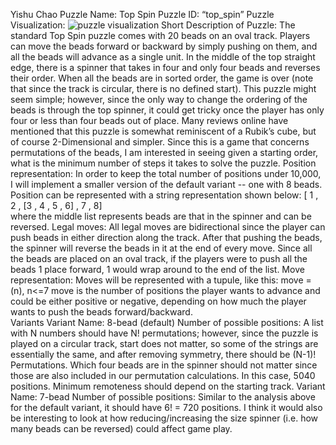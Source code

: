 Yishu Chao
Puzzle Name: Top Spin
Puzzle ID: “top_spin”
Puzzle Visualization: ![puzzle visualization](https://web.lemoyne.edu/nashd/images/TopSpin.png)
Short Description of Puzzle:
The standard Top Spin puzzle comes with 20 beads on an oval track. Players can move the beads forward or backward by simply pushing on them, and all the beads will advance as a single unit. In the middle of the top straight edge, there is a spinner that takes in four and only four beads and reverses their order. When all the beads are in sorted order, the game is over (note that since the track is circular, there is no defined start). This puzzle might seem simple; however, since the only way to change the ordering of the beads is through the top spinner, it could get tricky once the player has only four or less than four beads out of place. Many reviews online have mentioned that this puzzle is somewhat reminiscent of a Rubik’s cube, but of course 2-Dimensional and simpler. Since this is a game that concerns permutations of the beads, I am interested in seeing given a starting order, what is the minimum number of steps it takes to solve the puzzle. 
Position representation:
In order to keep the total number of positions under 10,000, I will implement a smaller version of the default variant -- one with 8 beads.
Position can be represented with a string representation shown below:
\[ 1 , 2 , \[3 , 4 , 5 , 6\] , 7 , 8\]  
where the middle list represents beads are that in the spinner and can be reversed.
Legal moves:
All legal moves are bidirectional since the player can push beads in either direction along the track. After that pushing the beads, the spinner will reverse the beads in it at the end of every move. 
Since all the beads are placed on an oval track, if the players were to push all the beads 1 place forward, 1 would wrap around to the end of the list. 
Move representation:
Moves will be represented with a tupule, like this:
move = (n), n<=7
move is the number of positions the player wants to advance and could be either positive or negative, depending on how much the player wants to push the beads forward/backward.  
Variants
Variant Name: 8-bead (default) 
Number of possible positions:
A list with N numbers should have N! permutations; however, since the puzzle is played on a circular track, start does not matter, so some of the strings are essentially the same, and after removing symmetry, there should be (N-1)! Permutations. Which four beads are in the spinner should not matter since those are also included in our permutation calculations. In this case, 5040 positions. 
Minimum remoteness should depend on the starting track.
Variant Name: 7-bead
Number of possible positions:
Similar to the analysis above for the default variant, it should have 6! = 720 positions. 
I think it would also be interesting to look at how reducing/increasing the size spinner (i.e. how many beads can be reversed) could affect game play. 


